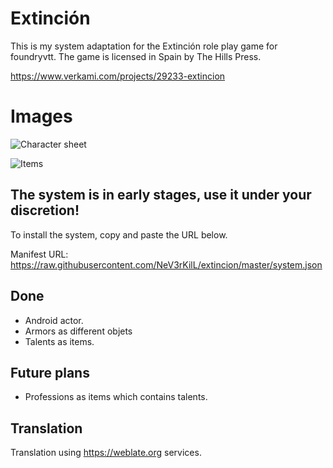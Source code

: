 # Extinción
This is my system adaptation for the Extinción role play game for foundryvtt. The game is licensed in Spain by The Hills Press.

https://www.verkami.com/projects/29233-extincion



# Images
![Character sheet](https://github.com/NeV3rKilL/extincion/blob/master/1161-1199-max.png)

![Items](https://github.com/NeV3rKilL/extincion/blob/master/1046-802-max.png)

## The system is in early stages, use it under your discretion!

To install the system, copy and paste the URL below.

Manifest URL: https://raw.githubusercontent.com/NeV3rKilL/extincion/master/system.json

## Done
- Android actor.
- Armors as different objets
- Talents as items.

## Future plans
- Professions as items which contains talents.

## Translation
Translation using https://weblate.org services.
